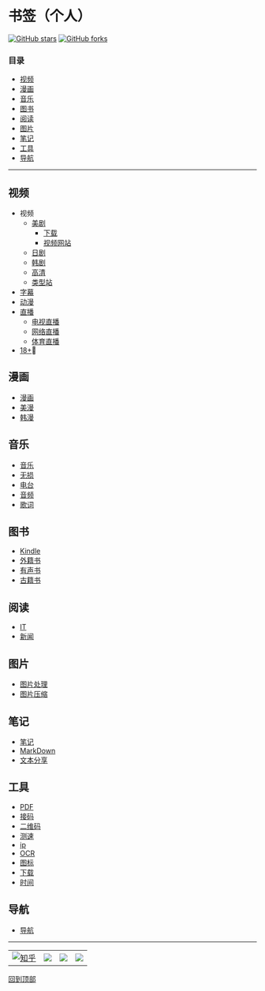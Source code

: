 
# 书签（个人）

[![GitHub stars](https://img.shields.io/github/stars/subeiz/emanon.svg?label=Stars&style=flat-square)](https://github.com/subeiz/emanon/stargazers)
[![GitHub forks](https://img.shields.io/github/forks/subeiz/emanon.svg?label=Fork&style=flat-square)](https://github.com/subeiz/emanon/network)

### 目录
* [视频](#视频)
* [漫画](#漫画)
* [音乐](#音乐)
* [图书](#图书)
* [阅读](#阅读)
* [图片](#图片)
* [笔记](#笔记)
* [工具](#工具)
* [导航](#导航)

---

## 视频
* 视频
  * [美剧](/video/video/美剧.md)
    * [下载](/video/video/美剧.md#下载)
    * [视频网站](/video/video/美剧.md#视频网站)
  * [日剧](/video/video/日剧.md)
  * [韩剧](/video/video/韩剧.md)
  * [高清](/video/video/高清.md)
  * [类型站](/video/video/类型站.md)
* [字幕](/video/字幕.md)
* [动漫](/video/动漫.md)
* [直播](/video/直播.md)
  * [电视直播](/video/直播.md#电视直播)
  * [网络直播](/video/直播.md#网络直播)
  * [体育直播](/video/直播.md#体育直播)
* [18+](/video/18+.md):underage:

## 漫画
* [漫画](/comic/漫画.md)
* [美漫](/comic/美漫.md)
* [韩漫](/comic/韩漫.md)

## 音乐
* [音乐](/music/音乐.md)
* [无损](/music/无损.md)
* [电台](/music/电台.md)
* [音频](/music/音频.md)
* [歌词](/music/歌词.md)

## 图书
* [Kindle](/books/Kindle.md)
* [外籍书](/books/外籍书.md)
* [有声书](/books/有声书.md)
* [古籍书](/books/古籍书.md)

## 阅读
* [IT](/reads/IT.md)
* [新闻](/reads/news.md)

## 图片
* [图片处理](/photo/图片处理.md)
* [图片压缩](/photo/图片压缩.md)

## 笔记
* [笔记](/notes/笔记.md)
* [MarkDown](/notes/MarkDown.md)
* [文本分享](/notes/文本分享.md)

## 工具
* [PDF](/tools/PDF.md)
* [接码](/tools/接码.md)
* [二维码](/tools/QRCode.md)
* [测速](/tools/speedtest.md)
* [ip](/tools/ip.md)
* [OCR](/tools/OCR.md)
* [图标](/tools/图标.md)
* [下载](/tools/download.md) 
* [时间](/tools/time.md) 

## 导航
* [导航](/dhang/导航.md)

***

|||||
| :---:| :---: | :---: |:---: |
|[![知乎](https://www.zhihu.com/favicon.ico)](https://www.zhihu.com/people/hua4/ "花似")|[![](https://weibo.com/favicon.ico)](https://weibo.com/705801742 "粥沫儿") |[![](https://www.buymeacoffee.com/assets/img/bmc-f-logo.svg)](https://www.buymeacoffee.com/emanon "花似")|[![](https://mail.qq.com/favicon.ico)](<mailto:705801742@qq.com>)

[回到顶部](#书签个人)

